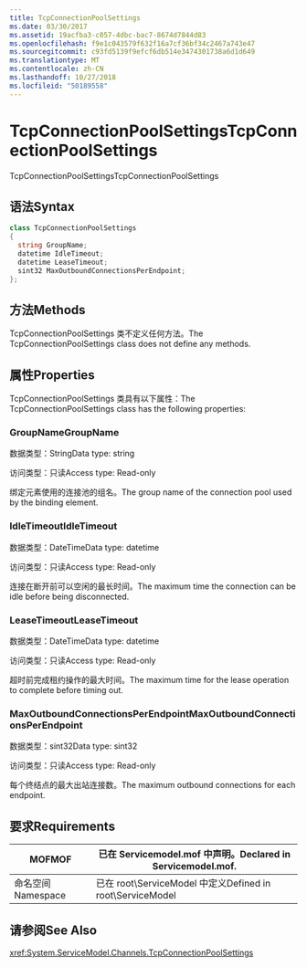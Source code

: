 ```yaml
---
title: TcpConnectionPoolSettings
ms.date: 03/30/2017
ms.assetid: 19acfba3-c057-4dbc-bac7-8674d7844d83
ms.openlocfilehash: f9e1c043579f632f16a7cf36bf34c2467a743e47
ms.sourcegitcommit: c93fd5139f9efcf6db514e3474301738a6d1d649
ms.translationtype: MT
ms.contentlocale: zh-CN
ms.lasthandoff: 10/27/2018
ms.locfileid: "50189558"
---
```

# <a name="tcpconnectionpoolsettings"></a><span data-ttu-id="2b32e-102">TcpConnectionPoolSettings</span><span class="sxs-lookup"><span data-stu-id="2b32e-102">TcpConnectionPoolSettings</span></span>
<span data-ttu-id="2b32e-103">TcpConnectionPoolSettings</span><span class="sxs-lookup"><span data-stu-id="2b32e-103">TcpConnectionPoolSettings</span></span>  
  
## <a name="syntax"></a><span data-ttu-id="2b32e-104">语法</span><span class="sxs-lookup"><span data-stu-id="2b32e-104">Syntax</span></span>  
  
```csharp
class TcpConnectionPoolSettings  
{  
  string GroupName;  
  datetime IdleTimeout;  
  datetime LeaseTimeout;  
  sint32 MaxOutboundConnectionsPerEndpoint;  
};  
```  
  
## <a name="methods"></a><span data-ttu-id="2b32e-105">方法</span><span class="sxs-lookup"><span data-stu-id="2b32e-105">Methods</span></span>  
 <span data-ttu-id="2b32e-106">TcpConnectionPoolSettings 类不定义任何方法。</span><span class="sxs-lookup"><span data-stu-id="2b32e-106">The TcpConnectionPoolSettings class does not define any methods.</span></span>  
  
## <a name="properties"></a><span data-ttu-id="2b32e-107">属性</span><span class="sxs-lookup"><span data-stu-id="2b32e-107">Properties</span></span>  
 <span data-ttu-id="2b32e-108">TcpConnectionPoolSettings 类具有以下属性：</span><span class="sxs-lookup"><span data-stu-id="2b32e-108">The TcpConnectionPoolSettings class has the following properties:</span></span>  
  
### <a name="groupname"></a><span data-ttu-id="2b32e-109">GroupName</span><span class="sxs-lookup"><span data-stu-id="2b32e-109">GroupName</span></span>  
 <span data-ttu-id="2b32e-110">数据类型：String</span><span class="sxs-lookup"><span data-stu-id="2b32e-110">Data type: string</span></span>  
  
 <span data-ttu-id="2b32e-111">访问类型：只读</span><span class="sxs-lookup"><span data-stu-id="2b32e-111">Access type: Read-only</span></span>  
  
 <span data-ttu-id="2b32e-112">绑定元素使用的连接池的组名。</span><span class="sxs-lookup"><span data-stu-id="2b32e-112">The group name of the connection pool used by the binding element.</span></span>  
  
### <a name="idletimeout"></a><span data-ttu-id="2b32e-113">IdleTimeout</span><span class="sxs-lookup"><span data-stu-id="2b32e-113">IdleTimeout</span></span>  
 <span data-ttu-id="2b32e-114">数据类型：DateTime</span><span class="sxs-lookup"><span data-stu-id="2b32e-114">Data type: datetime</span></span>  
  
 <span data-ttu-id="2b32e-115">访问类型：只读</span><span class="sxs-lookup"><span data-stu-id="2b32e-115">Access type: Read-only</span></span>  
  
 <span data-ttu-id="2b32e-116">连接在断开前可以空闲的最长时间。</span><span class="sxs-lookup"><span data-stu-id="2b32e-116">The maximum time the connection can be idle before being disconnected.</span></span>  
  
### <a name="leasetimeout"></a><span data-ttu-id="2b32e-117">LeaseTimeout</span><span class="sxs-lookup"><span data-stu-id="2b32e-117">LeaseTimeout</span></span>  
 <span data-ttu-id="2b32e-118">数据类型：DateTime</span><span class="sxs-lookup"><span data-stu-id="2b32e-118">Data type: datetime</span></span>  
  
 <span data-ttu-id="2b32e-119">访问类型：只读</span><span class="sxs-lookup"><span data-stu-id="2b32e-119">Access type: Read-only</span></span>  
  
 <span data-ttu-id="2b32e-120">超时前完成租约操作的最大时间。</span><span class="sxs-lookup"><span data-stu-id="2b32e-120">The maximum time for the lease operation to complete before timing out.</span></span>  
  
### <a name="maxoutboundconnectionsperendpoint"></a><span data-ttu-id="2b32e-121">MaxOutboundConnectionsPerEndpoint</span><span class="sxs-lookup"><span data-stu-id="2b32e-121">MaxOutboundConnectionsPerEndpoint</span></span>  
 <span data-ttu-id="2b32e-122">数据类型：sint32</span><span class="sxs-lookup"><span data-stu-id="2b32e-122">Data type: sint32</span></span>  
  
 <span data-ttu-id="2b32e-123">访问类型：只读</span><span class="sxs-lookup"><span data-stu-id="2b32e-123">Access type: Read-only</span></span>  
  
 <span data-ttu-id="2b32e-124">每个终结点的最大出站连接数。</span><span class="sxs-lookup"><span data-stu-id="2b32e-124">The maximum outbound connections for each endpoint.</span></span>  
  
## <a name="requirements"></a><span data-ttu-id="2b32e-125">要求</span><span class="sxs-lookup"><span data-stu-id="2b32e-125">Requirements</span></span>  
  
|<span data-ttu-id="2b32e-126">MOF</span><span class="sxs-lookup"><span data-stu-id="2b32e-126">MOF</span></span>|<span data-ttu-id="2b32e-127">已在 Servicemodel.mof 中声明。</span><span class="sxs-lookup"><span data-stu-id="2b32e-127">Declared in Servicemodel.mof.</span></span>|  
|---------|-----------------------------------|  
|<span data-ttu-id="2b32e-128">命名空间</span><span class="sxs-lookup"><span data-stu-id="2b32e-128">Namespace</span></span>|<span data-ttu-id="2b32e-129">已在 root\ServiceModel 中定义</span><span class="sxs-lookup"><span data-stu-id="2b32e-129">Defined in root\ServiceModel</span></span>|  
  
## <a name="see-also"></a><span data-ttu-id="2b32e-130">请参阅</span><span class="sxs-lookup"><span data-stu-id="2b32e-130">See Also</span></span>  
 <xref:System.ServiceModel.Channels.TcpConnectionPoolSettings>
